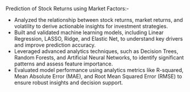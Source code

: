 Prediction of Stock Returns using Market Factors:- 
- Analyzed the relationship between stock returns, market returns, and volatility to derive actionable insights for 
investment strategies.
- Built and validated machine learning models, including Linear Regression, LASSO, Ridge, and Elastic Net, to 
understand key drivers and improve prediction accuracy.
- Leveraged advanced analytics techniques, such as Decision Trees, Random Forests, and Artificial Neural Networks, to 
identify significant patterns and assess feature importance.
- Evaluated model performance using analytics metrics like R-squared, Mean Absolute Error (MAE), and Root Mean 
Squared Error (RMSE) to ensure robust insights and decision support.

